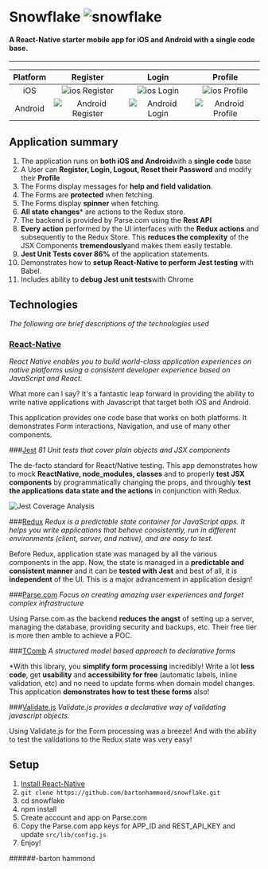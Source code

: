 Snowflake ![snowflake](https://cloud.githubusercontent.com/assets/1282364/11599365/1a1c39d2-9a8c-11e5-8819-bc1e48b30525.png)
==================================
#### A React-Native starter mobile app for iOS and Android with a single code base.

----------
| Platform| Register     | Login | Profile   |
| :------:| :-------: | :----: | :---: |
| iOS|![ios Register](https://cloud.githubusercontent.com/assets/1282364/11598582/6d392750-9a88-11e5-9839-05127dfba96b.gif) | ![ios Login](https://cloud.githubusercontent.com/assets/1282364/11598580/6d360f02-9a88-11e5-836b-4171f789a41d.gif)|  ![ios Profile](https://cloud.githubusercontent.com/assets/1282364/11598478/b2b1b5e6-9a87-11e5-8be9-37cbfa478a71.gif)   |
| Android |![Android Register](https://cloud.githubusercontent.com/assets/1282364/11598579/6d3487b8-9a88-11e5-9e95-260283a6951e.gif)    | ![Android Login](https://cloud.githubusercontent.com/assets/1282364/11598577/6d2f140e-9a88-11e5-8cd4-1ba8c9cbc603.gif)   |  ![Android Profile](https://cloud.githubusercontent.com/assets/1282364/11598578/6d314ee0-9a88-11e5-9a6c-512a313535ee.gif) |

## Application summary

 1. The application runs on **both iOS and Android**with a **single code** base
 2. A User can **Register, Login, Logout, Reset their Password** and modify their **Profile**
 3. The Forms display messages for **help and field validation**.
 4. The Forms are **protected** when fetching.
 5. The Forms display **spinner** when fetching.
 6. **All state changes*** are actions to the Redux store.
 3. The backend is provided by Parse.com using the **Rest API**
 3. **Every action** performed by the UI interfaces with the **Redux actions** and subsequently to the Redux Store.  This **reduces the complexity** of the JSX Components **tremendously**and makes them easily testable.
 4. **Jest Unit Tests cover 86%** of the application statements.
 5. Demonstrates how to **setup React-Native to perform Jest testing** with Babel.
 6. Includes ability to **debug Jest unit tests**with Chrome

## Technologies
*The following are brief descriptions of the technologies used*

### [React-Native](https://facebook.github.io/react-native/) 
*React Native enables you to build world-class application experiences on native platforms using a consistent developer experience based on JavaScript and React.*

What more can I say?  It's a fantastic leap forward in providing the ability to write native applications with Javascript that target both iOS and Android.

This application provides one code base that works on both platforms.  It demonstrates Form interactions,  Navigation, and use of many other components.

###[Jest](https://facebook.github.io/jest/) 
*81 Unit tests that cover plain objects and JSX components*

The de-facto standard for React/Native testing.  This app demonstrates how to mock **ReactNative, node_modules, classes** and to properly **test JSX components** by programmatically changing the props, and throughly **test the applications data state and the actions** in conjunction with Redux.

![Jest Coverage Analysis](https://cloud.githubusercontent.com/assets/1282364/11598581/6d38ead8-9a88-11e5-956f-c0f09c22b6f0.png)

###[Redux](http://redux.js.org/)
*Redux is a predictable state container for JavaScript apps. It helps you write applications that behave consistently, run in different environments (client, server, and native), and are easy to test.*

Before Redux, application state was managed by all the various components in the app.  Now, the state is managed in a **predictable and consistent manner** and it can be **tested with Jest** and best of all, it is **independent** of the UI.  This is a major advancement in application design!

###[Parse.com](https://www.parse.com/)
*Focus on creating amazing user experiences and forget complex infrastructure*

Using Parse.com as the backend **reduces the angst** of setting up a server, managing the database, providing security and backups, etc.  Their free tier is more then amble to achieve a POC.

###[TComb](https://github.com/gcanti/tcomb-form-native)
*A structured model based approach to declarative forms*

*With this library, you **simplify form processing** incredibly!  Write a lot **less code**, get **usability** and **accessibility for free** (automatic labels, inline validation, etc) and no need to update forms when domain model changes.  This application **demonstrates how to test these forms** also!

###[Validate.js](http://validatejs.org/)
*Validate.js provides a declarative way of validating javascript objects.*

Using Validate.js for the Form processing was a breeze!  And with the ability to test the validations to the Redux state was very easy!

## Setup

 1. [Install React-Native](https://facebook.github.io/react-native/docs/getting-started.html#content)
 2. ```git clone https://github.com/bartonhammond/snowflake.git```
 3. cd snowflake
 4. npm install
 5. Create account and app on Parse.com
 6. Copy the Parse.com app keys for APP_ID and REST_API_KEY and update ```src/lib/config.js```
 7. Enjoy!


######-barton hammond
